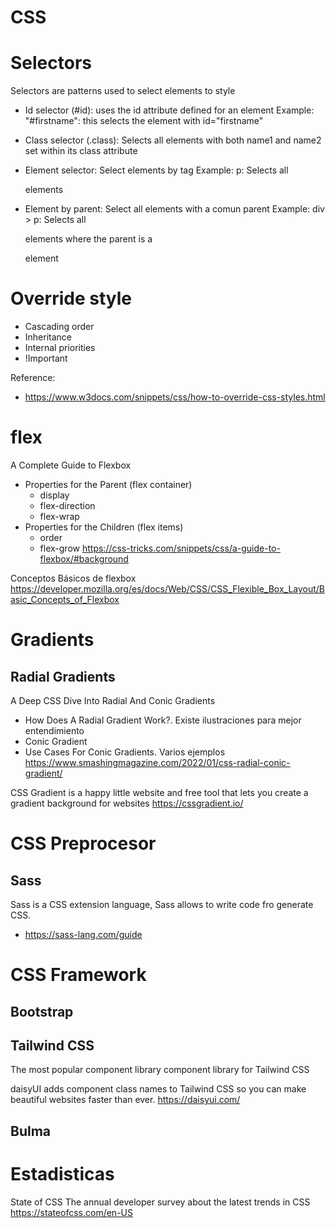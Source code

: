# CSS

# Selectors

Selectors are patterns used to select elements to style

- Id selector (#id): uses the id attribute defined for an element
Example:
"#firstname": this selects the element with id="firstname"

- Class selector (.class): Selects all elements with both name1 and name2 set within its class attribute

- Element selector: Select elements by tag
Example:
p: Selects all <p> elements

- Element by parent: Select all elements with a comun parent
Example:
div > p: Selects all <p> elements where the parent is a <div> element


# Override style
- Cascading order
- Inheritance
- Internal priorities
- !Important


Reference:
- https://www.w3docs.com/snippets/css/how-to-override-css-styles.html


# flex 

A Complete Guide to Flexbox 
- Properties for the Parent (flex container)
  - display
  - flex-direction
  - flex-wrap
- Properties for the Children (flex items)
  - order
  - flex-grow
https://css-tricks.com/snippets/css/a-guide-to-flexbox/#background

Conceptos Básicos de flexbox
https://developer.mozilla.org/es/docs/Web/CSS/CSS_Flexible_Box_Layout/Basic_Concepts_of_Flexbox


# Gradients 

## Radial  Gradients 

A Deep CSS Dive Into Radial And Conic Gradients
- How Does A Radial Gradient Work?. Existe ilustraciones para mejor entendimiento
- Conic Gradient
- Use Cases For Conic Gradients. Varios ejemplos
https://www.smashingmagazine.com/2022/01/css-radial-conic-gradient/


CSS Gradient is a happy little website and free tool that lets you create a gradient background for websites
https://cssgradient.io/

# CSS Preprocesor

## Sass

Sass is a CSS extension language, Sass allows to write code fro generate CSS.

- https://sass-lang.com/guide



# CSS Framework

## Bootstrap

## Tailwind CSS


The most popular component library component library for Tailwind CSS

daisyUI adds component class names to Tailwind CSS so you can make beautiful websites faster than ever.
https://daisyui.com/


## Bulma


# Estadisticas

State of CSS
The annual developer survey about the latest trends in CSS
https://stateofcss.com/en-US
